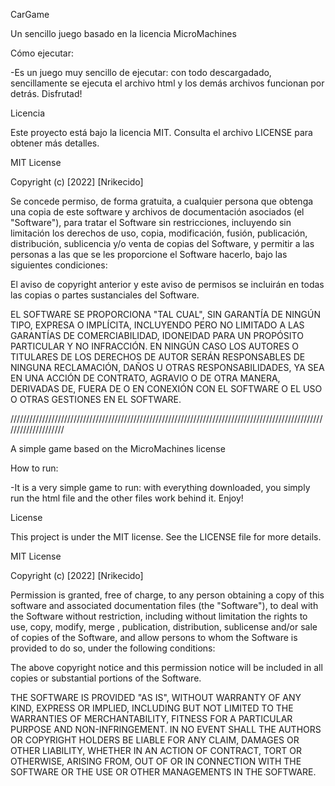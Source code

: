 CarGame

Un sencillo juego basado en la licencia MicroMachines

Cómo ejecutar:

-Es un juego muy sencillo de ejecutar: con todo descargadado, sencillamente se ejecuta el archivo html y los demás archivos funcionan por detrás. Disfrutad!

Licencia

Este proyecto está bajo la licencia MIT. Consulta el archivo LICENSE para obtener más detalles.

MIT License

Copyright (c) [2022] [Nrikecido]

Se concede permiso, de forma gratuita, a cualquier persona que obtenga una copia de este software y archivos de documentación asociados (el "Software"), para tratar el Software sin restricciones, incluyendo sin limitación los derechos de uso, copia, modificación, fusión, publicación, distribución, sublicencia y/o venta de copias del Software, y permitir a las personas a las que se les proporcione el Software hacerlo, bajo las siguientes condiciones:

El aviso de copyright anterior y este aviso de permisos se incluirán en todas las copias o partes sustanciales del Software.

EL SOFTWARE SE PROPORCIONA "TAL CUAL", SIN GARANTÍA DE NINGÚN TIPO, EXPRESA O IMPLÍCITA, INCLUYENDO PERO NO LIMITADO A LAS GARANTÍAS DE COMERCIABILIDAD, IDONEIDAD PARA UN PROPÓSITO PARTICULAR Y NO INFRACCIÓN. EN NINGÚN CASO LOS AUTORES O TITULARES DE LOS DERECHOS DE AUTOR SERÁN RESPONSABLES DE NINGUNA RECLAMACIÓN, DAÑOS U OTRAS RESPONSABILIDADES, YA SEA EN UNA ACCIÓN DE CONTRATO, AGRAVIO O DE OTRA MANERA, DERIVADAS DE, FUERA DE O EN CONEXIÓN CON EL SOFTWARE O EL USO O OTRAS GESTIONES EN EL SOFTWARE.

////////////////////////////////////////////////////////////////////////////////////////////////////////////////////

A simple game based on the MicroMachines license

How to run:

-It is a very simple game to run: with everything downloaded, you simply run the html file and the other files work behind it. Enjoy!

License

This project is under the MIT license. See the LICENSE file for more details.

MIT License

Copyright (c) [2022] [Nrikecido]

Permission is granted, free of charge, to any person obtaining a copy of this software and associated documentation files (the "Software"), to deal with the Software without restriction, including without limitation the rights to use, copy, modify, merge , publication, distribution, sublicense and/or sale of copies of the Software, and allow persons to whom the Software is provided to do so, under the following conditions:

The above copyright notice and this permission notice will be included in all copies or substantial portions of the Software.

THE SOFTWARE IS PROVIDED "AS IS", WITHOUT WARRANTY OF ANY KIND, EXPRESS OR IMPLIED, INCLUDING BUT NOT LIMITED TO THE WARRANTIES OF MERCHANTABILITY, FITNESS FOR A PARTICULAR PURPOSE AND NON-INFRINGEMENT. IN NO EVENT SHALL THE AUTHORS OR COPYRIGHT HOLDERS BE LIABLE FOR ANY CLAIM, DAMAGES OR OTHER LIABILITY, WHETHER IN AN ACTION OF CONTRACT, TORT OR OTHERWISE, ARISING FROM, OUT OF OR IN CONNECTION WITH THE SOFTWARE OR THE USE OR OTHER MANAGEMENTS IN THE SOFTWARE.
